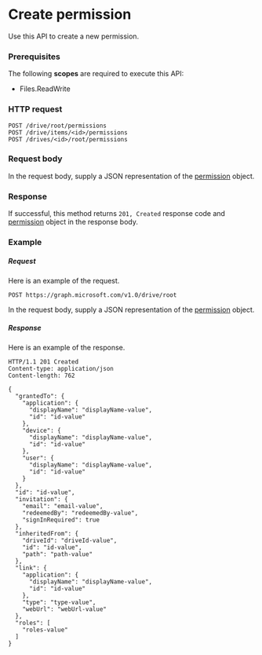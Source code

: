 # Create permission

Use this API to create a new permission.
### Prerequisites
The following **scopes** are required to execute this API: 

  * Files.ReadWrite
 
### HTTP request
<!-- { "blockType": "ignored" } -->
```http
POST /drive/root/permissions
POST /drive/items/<id>/permissions
POST /drives/<id>/root/permissions

```

### Request body
In the request body, supply a JSON representation of the [permission](../resources/permission.md) object.


### Response
If successful, this method returns `201, Created` response code and [permission](../resources/permission.md) object in the response body.

### Example
##### Request
Here is an example of the request.
<!-- {
  "blockType": "request",
  "name": "create_permission_from_item"
}-->
```http
POST https://graph.microsoft.com/v1.0/drive/root
```
In the request body, supply a JSON representation of the [permission](../resources/permission.md) object.
##### Response
Here is an example of the response.
<!-- {
  "blockType": "response",
  "truncated": false,
  "@odata.type": "microsoft.graph.permission"
} -->
```http
HTTP/1.1 201 Created
Content-type: application/json
Content-length: 762

{
  "grantedTo": {
    "application": {
      "displayName": "displayName-value",
      "id": "id-value"
    },
    "device": {
      "displayName": "displayName-value",
      "id": "id-value"
    },
    "user": {
      "displayName": "displayName-value",
      "id": "id-value"
    }
  },
  "id": "id-value",
  "invitation": {
    "email": "email-value",
    "redeemedBy": "redeemedBy-value",
    "signInRequired": true
  },
  "inheritedFrom": {
    "driveId": "driveId-value",
    "id": "id-value",
    "path": "path-value"
  },
  "link": {
    "application": {
      "displayName": "displayName-value",
      "id": "id-value"
    },
    "type": "type-value",
    "webUrl": "webUrl-value"
  },
  "roles": [
    "roles-value"
  ]
}
```

<!-- uuid: 8fcb5dbc-d5aa-4681-8e31-b001d5168d79
2015-10-25 14:57:30 UTC -->
<!-- {
  "type": "#page.annotation",
  "description": "Create permission",
  "keywords": "",
  "section": "documentation",
  "tocPath": ""
}-->